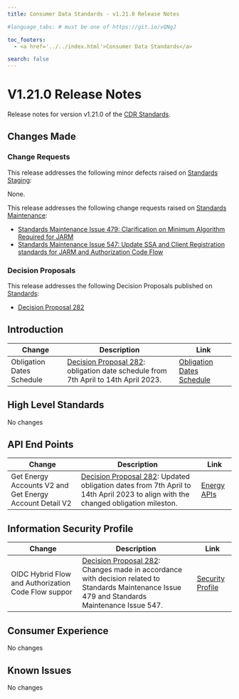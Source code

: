 ```yaml
---
title: Consumer Data Standards - v1.21.0 Release Notes

#language_tabs: # must be one of https://git.io/vQNgJ

toc_footers:
  - <a href='../../index.html'>Consumer Data Standards</a>

search: false
---
```


# V1.21.0 Release Notes
Release notes for version v1.21.0 of the [CDR Standards](../../index.html).

## Changes Made
### Change Requests

This release addresses the following minor defects raised on [Standards Staging](https://github.com/ConsumerDataStandardsAustralia/standards-staging/issues):

None.

This release addresses the following change requests raised on [Standards Maintenance](https://github.com/ConsumerDataStandardsAustralia/standards-maintenance/issues):

- [Standards Maintenance Issue 479: Clarification on Minimum Algorithm Required for JARM](https://github.com/ConsumerDataStandardsAustralia/standards-maintenance/issues/479)
- [Standards Maintenance Issue 547: Update SSA and Client Registration standards for JARM and Authorization Code Flow](https://github.com/ConsumerDataStandardsAustralia/standards-maintenance/issues/547)

### Decision Proposals

This release addresses the following Decision Proposals published on [Standards](https://github.com/ConsumerDataStandardsAustralia/standards/issues):  

- [Decision Proposal 282](https://github.com/ConsumerDataStandardsAustralia/standards/issues/282)


## Introduction

|Change|Description|Link|
|------|-----------|----|
| Obligation Dates Schedule | [Decision Proposal 282](https://github.com/ConsumerDataStandardsAustralia/standards/issues/282): obligation date schedule from 7th April to 14th April 2023. | [Obligation Dates Schedule](../../includes/endpoint-version-schedule/#obligation-dates-schedule) |

## High Level Standards

No changes


## API End Points

|Change|Description|Link|
|------|-----------|----|
| Get Energy Accounts V2 and Get Energy Account Detail V2 | [Decision Proposal 282](https://github.com/ConsumerDataStandardsAustralia/standards/issues/282): Updated obligation dates from 7th April to 14th April 2023 to align with the changed obligation mileston. | [Energy APIs](../../#energy-apis) |


## Information Security Profile

|Change|Description|Link|
|------|-----------|----|
| OIDC Hybrid Flow and Authorization Code Flow suppor | [Decision Proposal 282](https://github.com/ConsumerDataStandardsAustralia/standards/issues/282): Changes made in accordance with decision related to Standards Maintenance Issue 479 and Standards Maintenance Issue 547. | [Security Profile](../../#security-profile) |


## Consumer Experience

No changes

## Known Issues

No changes

